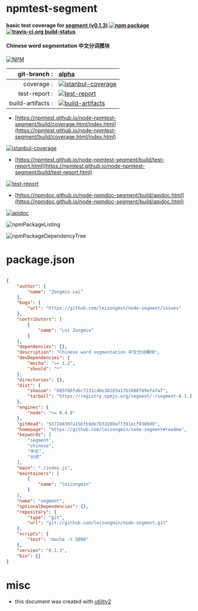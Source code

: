 # npmtest-segment

#### basic test coverage for  [segment (v0.1.3)](https://github.com/leizongmin/node-segment#readme)  [![npm package](https://img.shields.io/npm/v/npmtest-segment.svg?style=flat-square)](https://www.npmjs.org/package/npmtest-segment) [![travis-ci.org build-status](https://api.travis-ci.org/npmtest/node-npmtest-segment.svg)](https://travis-ci.org/npmtest/node-npmtest-segment)

#### Chinese word segmentation 中文分词模块

[![NPM](https://nodei.co/npm/segment.png?downloads=true&downloadRank=true&stars=true)](https://www.npmjs.com/package/segment)

| git-branch : | [alpha](https://github.com/npmtest/node-npmtest-segment/tree/alpha)|
|--:|:--|
| coverage : | [![istanbul-coverage](https://npmtest.github.io/node-npmtest-segment/build/coverage.badge.svg)](https://npmtest.github.io/node-npmtest-segment/build/coverage.html/index.html)|
| test-report : | [![test-report](https://npmtest.github.io/node-npmtest-segment/build/test-report.badge.svg)](https://npmtest.github.io/node-npmtest-segment/build/test-report.html)|
| build-artifacts : | [![build-artifacts](https://npmtest.github.io/node-npmtest-segment/glyphicons_144_folder_open.png)](https://github.com/npmtest/node-npmtest-segment/tree/gh-pages/build)|

- [https://npmtest.github.io/node-npmtest-segment/build/coverage.html/index.html](https://npmtest.github.io/node-npmtest-segment/build/coverage.html/index.html)

[![istanbul-coverage](https://npmtest.github.io/node-npmtest-segment/build/screenCapture.buildCi.browser.%252Ftmp%252Fbuild%252Fcoverage.lib.html.png)](https://npmtest.github.io/node-npmtest-segment/build/coverage.html/index.html)

- [https://npmtest.github.io/node-npmtest-segment/build/test-report.html](https://npmtest.github.io/node-npmtest-segment/build/test-report.html)

[![test-report](https://npmtest.github.io/node-npmtest-segment/build/screenCapture.buildCi.browser.%252Ftmp%252Fbuild%252Ftest-report.html.png)](https://npmtest.github.io/node-npmtest-segment/build/test-report.html)

- [https://npmdoc.github.io/node-npmdoc-segment/build/apidoc.html](https://npmdoc.github.io/node-npmdoc-segment/build/apidoc.html)

[![apidoc](https://npmdoc.github.io/node-npmdoc-segment/build/screenCapture.buildCi.browser.%252Ftmp%252Fbuild%252Fapidoc.html.png)](https://npmdoc.github.io/node-npmdoc-segment/build/apidoc.html)

![npmPackageListing](https://npmtest.github.io/node-npmtest-segment/build/screenCapture.npmPackageListing.svg)

![npmPackageDependencyTree](https://npmtest.github.io/node-npmtest-segment/build/screenCapture.npmPackageDependencyTree.svg)



# package.json

```json

{
    "author": {
        "name": "Zongmin Lei"
    },
    "bugs": {
        "url": "https://github.com/leizongmin/node-segment/issues"
    },
    "contributors": [
        {
            "name": "Lei Zongmin"
        }
    ],
    "dependencies": {},
    "description": "Chinese word segmentation 中文分词模块",
    "devDependencies": {
        "mocha": ">= 1.2",
        "should": "*"
    },
    "directories": {},
    "dist": {
        "shasum": "605f80fd6c7131c46e38103a17b1688f09efafa7",
        "tarball": "https://registry.npmjs.org/segment/-/segment-0.1.3.tgz"
    },
    "engines": {
        "node": ">= 0.4.0"
    },
    "gitHead": "93724d307a15bfb9de7833289aff391ecf0300d0",
    "homepage": "https://github.com/leizongmin/node-segment#readme",
    "keywords": [
        "segment",
        "chinese",
        "中文",
        "分词"
    ],
    "main": "./index.js",
    "maintainers": [
        {
            "name": "leizongmin"
        }
    ],
    "name": "segment",
    "optionalDependencies": {},
    "repository": {
        "type": "git",
        "url": "git://github.com/leizongmin/node-segment.git"
    },
    "scripts": {
        "test": "mocha -t 5000"
    },
    "version": "0.1.3",
    "bin": {}
}
```



# misc
- this document was created with [utility2](https://github.com/kaizhu256/node-utility2)
